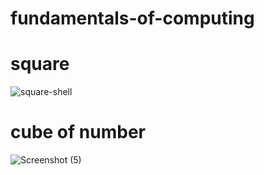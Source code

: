 # fundamentals-of-computing

# square

![square-shell](https://user-images.githubusercontent.com/113330303/214482606-ab44b052-5690-4afa-a8bf-86806f70fa83.png)

# cube of number

![Screenshot (5)](https://user-images.githubusercontent.com/113330303/214483399-eace3d6e-191b-4467-bdf1-521b9710fe1c.png)
